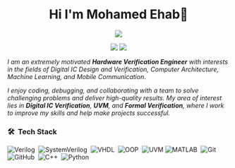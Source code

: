<h1 align= "center"> Hi I'm Mohamed Ehab👋 </h1>

<p align="center">
  <a href="https://github.com/DenverCoder1/readme-typing-svg"><img src="https://readme-typing-svg.herokuapp.com/?lines=Hardware%20Verification%20Engineer&font=Fira%20Code&center=true&width=440&height=45&color=f75c7e&vCenter=true&size=22"></a>
</p> 

<p align="center">
    <a href= "https://www.linkedin.com/in/mohamed-ehab13/"><img src="https://img.shields.io/badge/linkedin-%230177B5?style=flat&logo=linkedin&logoColor=white"∠></a>
    <a href= "mailto:a.mohamedehab1003@gmail.com"><img src="https://img.shields.io/badge/gmail-%231FA1F1?style=flat&logo=gmail&logoColor=white"∠></a>
 </p>	


*I am an extremely motivated **Hardware Verification Engineer** with interests in the fields of *Digital IC Design and Verification, Computer Architecture, Machine Learning, and Mobile Communication**. 

*I enjoy coding, debugging, and collaborating with a team to solve challenging problems and deliver high-quality results.*
*My area of interest lies in **Digital IC Verification**, **UVM**, and **Formal Verification**, where I work to improve my skills and help make projects successful.*

### 🛠 &nbsp;Tech Stack
![Verilog](https://img.shields.io/badge/-Verilog-05122A?style=flat)&nbsp; 
![SystemVerilog](https://img.shields.io/badge/-SytemVerilog-05122A?style=flat&logo=systemverilog&logoColor=563D7C)&nbsp;
![VHDL](https://img.shields.io/badge/-VHDL-05122A?style=flat&logo=VHDL)&nbsp;
![OOP](https://img.shields.io/badge/-OOP-05122A?style=flat&logo=OOP3&logoColor=1572B6)&nbsp;
![UVM](https://img.shields.io/badge/-UVM-05122A?style=flat&logo=UVM)
![MATLAB](https://img.shields.io/badge/-MATLAB-05122A?style=flat&logo=mathworks)&nbsp; 
![Git](https://img.shields.io/badge/-Git-05122A?style=flat&logo=git)&nbsp;
![GitHub](https://img.shields.io/badge/-GitHub-05122A?style=flat&logo=github)&nbsp;
![C++](https://img.shields.io/badge/-C++-05122A?style=flat&logo=c%2B%2B&logoColor=00599C)&nbsp; 
![Python](https://img.shields.io/badge/-Python%20-05122A?style=flat&logo=python)&nbsp;
<!--
<!--
**MohamedEhab13/MohamedEhab13** is a ✨ _special_ ✨ repository because its `README.md` (this file) appears on your GitHub profile.

Here are some ideas to get you started:

- 🔭 I’m currently working on ...
- 🌱 I’m currently learning ...
- 👯 I’m looking to collaborate on ...
- 🤔 I’m looking for help with ...
- 💬 Ask me about ...
- 📫 How to reach me: ...
- 😄 Pronouns: ...
- ⚡ Fun fact: ...
-->
